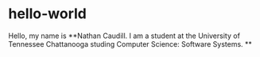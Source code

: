 # hello-world
Hello, my name is **Nathan Caudill. 
I am a student at the University of Tennessee Chattanooga studing Computer Science: Software Systems.
**

